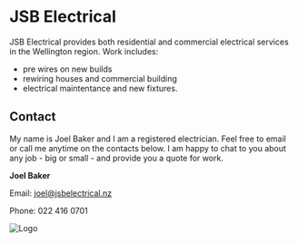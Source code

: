 # JSB Electrical

JSB Electrical provides both residential and commercial electrical services in the Wellington region. Work includes:

- pre wires on new builds
- rewiring houses and commercial building
- electrical maintentance and new fixtures.  

## Contact

My name is Joel Baker and I am a registered electrician. Feel free to email or call me anytime on the contacts below. I am happy to chat to you about any job - big or small - and provide you a quote for work.

**Joel Baker**

Email: joel@jsbelectrical.nz

Phone: 022 416 0701

![Logo](https://github.com/meganbaker88/jsb-website/blob/master/jsb%20electrical%20logo.png)


